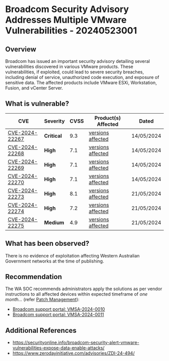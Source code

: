 # Broadcom Security Advisory Addresses Multiple VMware Vulnerabilities  - 20240523001

## Overview

Broadcom has issued an important security advisory detailing several vulnerabilities discovered in various VMware products. These vulnerabilities, if exploited, could lead to severe security breaches, including denial of service, unauthorized code execution, and exposure of sensitive data. The affected products include VMware ESXi, Workstation, Fusion, and vCenter Server.

## What is vulnerable?

| CVE                                                               | Severity     | CVSS | Product(s) Affected                                                  | Dated      |
| ----------------------------------------------------------------- | ------------ | ---- | -------------------------------------------------------------------- | ---------- |
| [CVE-2024-22267](https://nvd.nist.gov/vuln/detail/CVE-2024-22267) | **Critical** | 9.3  | [versions affected](https://www.cve.org/CVERecord?id=CVE-2024-22267) | 14/05/2024 |
| [CVE-2024-22268](https://nvd.nist.gov/vuln/detail/CVE-2024-22268) | **High**     | 7.1  | [versions affected](https://www.cve.org/CVERecord?id=CVE-2024-22268) | 14/05/2024 |
| [CVE-2024-22269](https://nvd.nist.gov/vuln/detail/CVE-2024-22269) | **High**     | 7.1  | [versions affected](https://www.cve.org/CVERecord?id=CVE-2024-22269) | 14/05/2024 |
| [CVE-2024-22270](https://nvd.nist.gov/vuln/detail/CVE-2024-22270) | **High**     | 7.1  | [versions affected](https://www.cve.org/CVERecord?id=CVE-2024-22270) | 14/05/2024 |
| [CVE-2024-22273](https://nvd.nist.gov/vuln/detail/CVE-2024-22273) | **High**     | 8.1  | [versions affected](https://www.cve.org/CVERecord?id=CVE-2024-22273) | 21/05/2024 |
| [CVE-2024-22274](https://nvd.nist.gov/vuln/detail/CVE-2024-22274) | **High**     | 7.2  | [versions affected](https://www.cve.org/CVERecord?id=CVE-2024-22274) | 21/05/2024 |
| [CVE-2024-22275](https://nvd.nist.gov/vuln/detail/CVE-2024-22275) | **Medium**   | 4.9  | [versions affected](https://www.cve.org/CVERecord?id=CVE-2024-22275) | 21/05/2024 |

## What has been observed?

There is no evidence of exploitation affecting Western Australian Government networks at the time of publishing.

## Recommendation

The WA SOC recommends administrators apply the solutions as per vendor instructions to all affected devices within expected timeframe of *one month...* (refer [Patch Management](../guidelines/patch-management.md)):

- [Broadcom support portal: VMSA-2024-0010](https://support.broadcom.com/web/ecx/support-content-notification/-/external/content/SecurityAdvisories/0/24280)
- [Broadcom support portal: VMSA-2024-0011](https://support.broadcom.com/web/ecx/support-content-notification/-/external/content/SecurityAdvisories/0/24308)

## Additional References

- https://securityonline.info/broadcom-security-alert-vmware-vulnerabilities-expose-data-enable-attacks/
- https://www.zerodayinitiative.com/advisories/ZDI-24-494/

